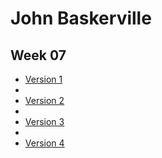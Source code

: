 John Baskerville
================

Week 07
-------

- [Version 1](https://LauraMitchell13.github.io/john-baskerville/version1.html)
- 
- [Version 2](https://LauraMitchell13.github.io/john-baskerville/version2.html)
- 
- [Version 3](https://LauraMitchell13.github.io/john-baskerville/version3.html)
- 
- [Version 4](https://LauraMitchell13.github.io/john-baskerville/version4.html)
